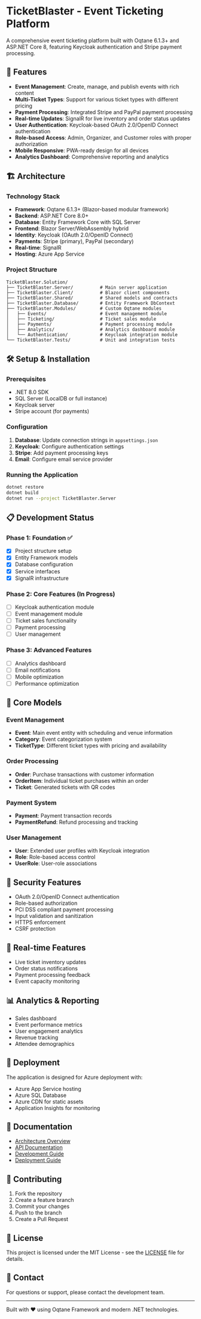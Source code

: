 # TicketBlaster - Event Ticketing Platform

A comprehensive event ticketing platform built with Oqtane 6.1.3+ and ASP.NET Core 8, featuring Keycloak authentication and Stripe payment processing.

## 🚀 Features

- **Event Management**: Create, manage, and publish events with rich content
- **Multi-Ticket Types**: Support for various ticket types with different pricing
- **Payment Processing**: Integrated Stripe and PayPal payment processing
- **Real-time Updates**: SignalR for live inventory and order status updates
- **User Authentication**: Keycloak-based OAuth 2.0/OpenID Connect authentication
- **Role-based Access**: Admin, Organizer, and Customer roles with proper authorization
- **Mobile Responsive**: PWA-ready design for all devices
- **Analytics Dashboard**: Comprehensive reporting and analytics

## 🏗️ Architecture

### Technology Stack
- **Framework**: Oqtane 6.1.3+ (Blazor-based modular framework)
- **Backend**: ASP.NET Core 8.0+
- **Database**: Entity Framework Core with SQL Server
- **Frontend**: Blazor Server/WebAssembly hybrid
- **Identity**: Keycloak (OAuth 2.0/OpenID Connect)
- **Payments**: Stripe (primary), PayPal (secondary)
- **Real-time**: SignalR
- **Hosting**: Azure App Service

### Project Structure
```
TicketBlaster.Solution/
├── TicketBlaster.Server/          # Main server application
├── TicketBlaster.Client/          # Blazor client components
├── TicketBlaster.Shared/          # Shared models and contracts
├── TicketBlaster.Database/        # Entity Framework DbContext
├── TicketBlaster.Modules/         # Custom Oqtane modules
│   ├── Events/                    # Event management module
│   ├── Ticketing/                 # Ticket sales module
│   ├── Payments/                  # Payment processing module
│   ├── Analytics/                 # Analytics dashboard module
│   └── Authentication/            # Keycloak integration module
└── TicketBlaster.Tests/           # Unit and integration tests
```

## 🛠️ Setup & Installation

### Prerequisites
- .NET 8.0 SDK
- SQL Server (LocalDB or full instance)
- Keycloak server
- Stripe account (for payments)

### Configuration
1. **Database**: Update connection strings in `appsettings.json`
2. **Keycloak**: Configure authentication settings
3. **Stripe**: Add payment processing keys
4. **Email**: Configure email service provider

### Running the Application
```bash
dotnet restore
dotnet build
dotnet run --project TicketBlaster.Server
```

## 📋 Development Status

### Phase 1: Foundation ✅
- [x] Project structure setup
- [x] Entity Framework models
- [x] Database configuration
- [x] Service interfaces
- [x] SignalR infrastructure

### Phase 2: Core Features (In Progress)
- [ ] Keycloak authentication module
- [ ] Event management module
- [ ] Ticket sales functionality
- [ ] Payment processing
- [ ] User management

### Phase 3: Advanced Features
- [ ] Analytics dashboard
- [ ] Email notifications
- [ ] Mobile optimization
- [ ] Performance optimization

## 🔧 Core Models

### Event Management
- **Event**: Main event entity with scheduling and venue information
- **Category**: Event categorization system
- **TicketType**: Different ticket types with pricing and availability

### Order Processing
- **Order**: Purchase transactions with customer information
- **OrderItem**: Individual ticket purchases within an order
- **Ticket**: Generated tickets with QR codes

### Payment System
- **Payment**: Payment transaction records
- **PaymentRefund**: Refund processing and tracking

### User Management
- **User**: Extended user profiles with Keycloak integration
- **Role**: Role-based access control
- **UserRole**: User-role associations

## 🔐 Security Features

- OAuth 2.0/OpenID Connect authentication
- Role-based authorization
- PCI DSS compliant payment processing
- Input validation and sanitization
- HTTPS enforcement
- CSRF protection

## 🌟 Real-time Features

- Live ticket inventory updates
- Order status notifications
- Payment processing feedback
- Event capacity monitoring

## 📊 Analytics & Reporting

- Sales dashboard
- Event performance metrics
- User engagement analytics
- Revenue tracking
- Attendee demographics

## 🚀 Deployment

The application is designed for Azure deployment with:
- Azure App Service hosting
- Azure SQL Database
- Azure CDN for static assets
- Application Insights for monitoring

## 📖 Documentation

- [Architecture Overview](docs/architecture.md)
- [API Documentation](docs/api.md)
- [Development Guide](docs/development.md)
- [Deployment Guide](docs/deployment.md)

## 🤝 Contributing

1. Fork the repository
2. Create a feature branch
3. Commit your changes
4. Push to the branch
5. Create a Pull Request

## 📄 License

This project is licensed under the MIT License - see the [LICENSE](LICENSE) file for details.

## 📧 Contact

For questions or support, please contact the development team.

---

Built with ❤️ using Oqtane Framework and modern .NET technologies.
